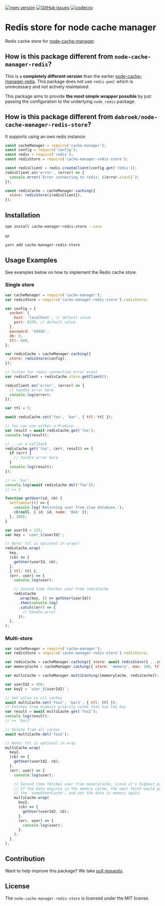 [![npm version](https://badge.fury.io/js/cache-manager-redis-store.svg)](https://badge.fury.io/js/cache-manager-redis-store)
[![GitHub issues](https://img.shields.io/github/issues/dabroek/node-cache-manager-redis-store.svg)](https://github.com/dabroek/node-cache-manager-redis-store/issues)
[![codecov](https://codecov.io/github/dabroek/node-cache-manager-redis-store/branch/master/graph/badge.svg?token=QmCNGyCLlD)](https://codecov.io/github/dabroek/node-cache-manager-redis-store)

# Redis store for node cache manager

Redis cache store for [node-cache-manager](https://github.com/BryanDonovan/node-cache-manager).

## How is this package different from `node-cache-manager-redis`?

This is a **completely different version** than the earlier [node-cache-manager-redis](https://github.com/dial-once/node-cache-manager-redis). This package does not use `redis-pool` which is unnecessary and not actively maintained.

This package aims to provide **the most simple wrapper possible** by just passing the configuration to the underlying `node_redis` package.

## How is this package different from `dabroek/node-cache-manager-redis-store`?

It supports using an own redis instance:

```js
const cacheManager = require('cache-manager');
const config = require('config');
const redis = require('redis');
const redisStore = require('cache-manager-redis-store');

const redisClient = redis.createClient(config.get('redis'));
redisClient.on('error', (error) => {
  console.error(`Error connecting to redis: ${error.stack}`);
});

const redisCache = cacheManager.caching({
  store: redisStore({redisClient}),
});
```

## Installation

```sh
npm install cache-manager-redis-store --save
```

or

```sh
yarn add cache-manager-redis-store
```

## Usage Examples

See examples below on how to implement the Redis cache store.

### Single store

```js
var cacheManager = require('cache-manager');
var redisStore = require('cache-manager-redis-store').redisStore;

var config = {
  socket: {
    host: 'localhost', // default value
    port: 6379, // default value
  },
  password: 'XXXXX',
  db: 0,
  ttl: 600,
};

var redisCache = cacheManager.caching({
  store: redisStore(config),
});

// listen for redis connection error event
var redisClient = redisCache.store.getClient();

redisClient.on('error', (error) => {
  // handle error here
  console.log(error);
});

var ttl = 5;

await redisCache.set('foo', 'bar', { ttl: ttl });

// You can use either a Promise...
var result = await redisCache.get('foo');
console.log(result);

// ...or a callback
redisCache.get('foo', (err, result) => {
  if (err) {
    // handle error here
  }
  console.log(result);
});

// >> 'bar'
console.log(await redisCache.del('foo'));
// >> 1

function getUser(id, cb) {
  setTimeout(() => {
    console.log('Returning user from slow database.');
    cb(null, { id: id, name: 'Bob' });
  }, 100);
}

var userId = 123;
var key = `user_${userId}`;

// Note: ttl is optional in wrap()
redisCache.wrap(
  key,
  (cb) => {
    getUser(userId, cb);
  },
  { ttl: ttl },
  (err, user) => {
    console.log(user);

    // Second time fetches user from redisCache
    redisCache
      .wrap(key, () => getUser(userId))
      .then(console.log)
      .catch((err) => {
        // handle error
      });
  },
);
```

### Multi-store

```js
var cacheManager = require('cache-manager');
var redisStore = require('cache-manager-redis-store').redisStore;

var redisCache = cacheManager.caching({ store: await redisStore({ ...config, db: 0, ttl: 600 }) });
var memoryCache = cacheManager.caching({ store: 'memory', max: 100, ttl: 60 });

var multiCache = cacheManager.multiCaching([memoryCache, redisCache]);

var userId2 = 456;
var key2 = `user_${userId2}`;

// Set value in all caches
await multiCache.set('foo2', 'bar2', { ttl: ttl });
// Fetches from highest priority cache that has the key
var result = await multiCache.get('foo2');
console.log(result);
// >> 'bar2'

// Delete from all caches
await multiCache.del('foo2');

// Note: ttl is optional in wrap
multiCache.wrap(
  key2,
  (cb) => {
    getUser(userId2, cb);
  },
  (err, user) => {
    console.log(user);

    // Second time fetches user from memoryCache, since it's highest priority.
    // If the data expires in the memory cache, the next fetch would pull it from
    // the 'someOtherCache', and set the data in memory again.
    multiCache.wrap(
      key2,
      (cb) => {
        getUser(userId2, cb);
      },
      (err, user) => {
        console.log(user);
      },
    );
  },
);
```

## Contribution

Want to help improve this package? We take [pull requests](https://github.com/dabroek/node-cache-manager-redis-store/pulls).

## License

The `node-cache-manager-redis-store` is licensed under the MIT license.

